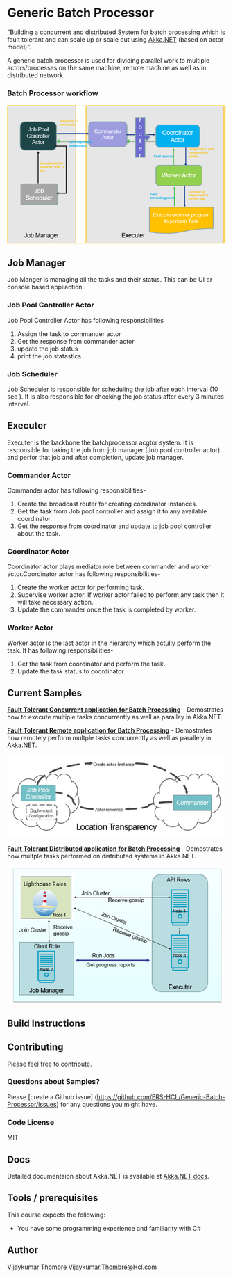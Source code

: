 # Generic Batch Processor
”Building a concurrent and distributed System for batch processing which is fault tolerant and can scale up or scale out using [Akka.NET](http://getakka.net/ "Akka.NET - .NET distributed actor framework") (based on actor model)”. 

A generic batch processor is used for dividing parallel work to multiple actors/processes on the same machine, remote machine as well as in distributed network.

### Batch Processor workflow

![Image of Workflow](https://github.com/ERS-HCL/Generic-Batch-Processor/blob/master/workflow.PNG)


## Job Manager
Job Manger is managing all the tasks and their status. This can be UI or console based appliaction.
### Job Pool Controller Actor
Job Pool Controller Actor has following responsibilities
1. Assign the task to commander actor
2. Get the response from commander actor
3. update the job status
4. print the job statastics
 
### Job Scheduler
Job Scheduler is responsible for scheduling the job after each interval (10 sec ). It is also responsible for checking the job status after every 3 minutes interval.


## Executer
Executer is the backbone the batchprocessor acgtor system. It is responsible for taking the job from job manager (Job pool controller actor) and perfor that job and after completion, update job manager.
### Commander Actor
Commander actor has following responsibilities-
1. Create the broadcast router for creating coordinator instances.
2. Get the task from Job pool controller and assign it to any available coordinator.
3. Get the response from coordinator and update to job pool controller about the task.

### Coordinator Actor
Coordinator actor plays mediator role between commander and worker actor.Coordinator actor has following responsibilities-
1. Create the worker actor for performing task.
2. Supervise worker actor. If worker actor failed to perform any task then it will take necessary action.
3. Update the commander once the task is completed by worker.


### Worker Actor
Worker actor is the last actor in the hierarchy which actully perform the task. It has following responsibilities-
1. Get the task from coordinator and perform the task.
2. Update the task status to coordinator

## Current Samples
**[Fault Tolerant Concurrent application for Batch Processing](/Concurrent-Application/)** - Demostrates how to execute multiple tasks concurrently as well as paralley in Akka.NET.

**[Fault Tolerant Remote application for Batch Processing](/Remote-Application/)** - Demostrates how remotely perform multple tasks concurrently as well as parallely in Akka.NET. 

![Image of LocationTransparency](/Remote-Application/Location_Transparency.PNG)

**[Fault Tolerant Distributed application for Batch Processing](/Distributed-Application/)** - Demostrates how multple tasks performed on distributed systems in Akka.NET. 

![Image of Distributed System Workflow](/Distributed-Application/Distribute_Flow_Diagram.PNG)

## Build Instructions


## Contributing

Please feel free to contribute.

### Questions about Samples?

Please [create a Github issue] (https://github.com/ERS-HCL/Generic-Batch-Processor/issues) for any questions you might have.

### Code License
MIT


## Docs
Detailed documentaion about Akka.NET is available at [Akka.NET docs](http://getakka.net/).

## Tools / prerequisites
This course expects the following:
- You have some programming experience and familiarity with C#

## Author
Vijaykumar Thombre
Vijaykumar.Thombre@Hcl.com